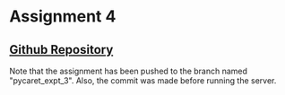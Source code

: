 # Assignment 4

## [Github Repository](https://github.com/scimaths/MLOps_Assignment/tree/pycaret_expt_3)

Note that the assignment has been pushed to the branch named "pycaret_expt_3". Also, the commit was made before running the server.